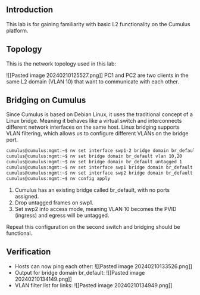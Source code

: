 ## Introduction
This lab is for gaining familiarity with basic L2 functionality on the Cumulus platform.

## Topology
This is the network topology used in this lab:

![[Pasted image 20240210125527.png]]
PC1 and PC2 are two clients in the same L2 domain (VLAN 10) that want to communicate with each other.
## Bridging on Cumulus
Since Cumulus is based on Debian Linux, it uses the traditional concept of a Linux bridge. Meaning it behaves like a virtual switch and interconnects different network interfaces on the same host. Linux bridging supports VLAN filtering, which allows us to configure different VLANs on the bridge port.
```bash
cumulus@cumulus:mgmt:~$ nv set interface swp1-2 bridge domain br_default # (1)!
cumulus@cumulus:mgmt:~$ nv set bridge domain br_default vlan 10,20
cumulus@cumulus:mgmt:~$ nv set bridge domain br_default untagged 1
cumulus@cumulus:mgmt:~$ nv set interface swp1 bridge domain br_default untagged none # (2)!
cumulus@cumulus:mgmt:~$ nv set interface swp2 bridge domain br_default access 10 # (3)!
cumulus@cumulus:mgmt:~$ nv config apply
```

1. Cumulus has an existing bridge called br_default, with no ports assigned.
2. Drop untagged frames on swp1.
3. Set swp2 into access mode, meaning VLAN 10 becomes the PVID (ingress) and egress will be untagged.

Repeat this configuration on the second switch and bridging should be functional.
## Verification
- Hosts can now ping each other:
![[Pasted image 20240210133526.png]] 
- Output for bridge domain br_default:
![[Pasted image 20240210134149.png]]
- VLAN filter list for links:
![[Pasted image 20240210134949.png]]